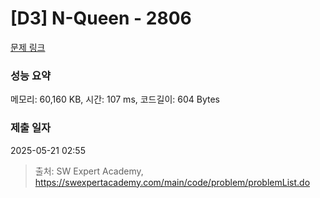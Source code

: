 # [D3] N-Queen - 2806 

[문제 링크](https://swexpertacademy.com/main/code/problem/problemDetail.do?contestProbId=AV7GKs06AU0DFAXB) 

### 성능 요약

메모리: 60,160 KB, 시간: 107 ms, 코드길이: 604 Bytes

### 제출 일자

2025-05-21 02:55



> 출처: SW Expert Academy, https://swexpertacademy.com/main/code/problem/problemList.do